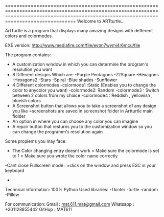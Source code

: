 ===========================================================================================================================================================================================
Welcome to ARTturtle...


ArtTurtle is a program that displays many amazing designs with defferent colors and colormodes.

EXE version:
http://www.mediafire.com/file/eytm7wymi4r6mcu/file

The program contains: 
  - A customization window in which you can determine the program's resolution you want 
  - 8 Different designs
    Which are:
      -Purple Pentagons
      -72Square
      -Hexagons
      -Hexagons2
      -Stars
      -Spiral
      -Blue shades
      -Sunflower
  - 4 Different colormodes
      -colormode1 :Static (Enables you to change the color to anycolor you want)
      -colormode2: Random 
      -colormode3 : Switch between 2 colors from my choice
      -colormode4 : Reddish , yellowish , blueish colors
  - A Screenshot button that allows you to take a screenshot of any design you like
      =screenshots are saved in screenshot folder in Artturtle main fiolder
  - An option in where you can choose any color you can imagine 
  - A repair button that resturns you to the customization window so you can change the programm's resolution again



Some proplems you may face:
  
  - The  Color changing entry doesnt work
    = Make sure the colormode is set to 1
    = Make sure you wrote the color name correctly

  -Cant close Fullscreen mode :
    =click on the window and press ESC in your keyboard

  - 

Technical information:
  100% Python 
  Used libraries:
    -Tkinter
    -turtle
    -random
    -Pillow



For communication:
  Gmail : mat.611.mat@gmail.com
  Whatsapp : +201128855442
  GitHup : MAT611 
                                                                                 
                                                                                 
